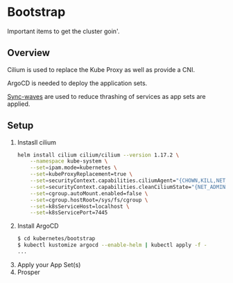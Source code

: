 # Bootstrap

Important items to get the cluster goin'.

## Overview

Cilium is used to replace the Kube Proxy as well as provide a CNI.

ArgoCD is needed to deploy the application sets.

[Sync-waves](https://argo-cd.readthedocs.io/en/stable/user-guide/sync-waves/) are used to reduce thrashing of services as app sets are applied.

## Setup

1. Instasll cilium
    ```sh
    helm install cilium cilium/cilium --version 1.17.2 \
        --namespace kube-system \
        --set=ipam.mode=kubernetes \
        --set=kubeProxyReplacement=true \
        --set=securityContext.capabilities.ciliumAgent="{CHOWN,KILL,NET_ADMIN,NET_RAW,IPC_LOCK,SYS_ADMIN,SYS_RESOURCE,DAC_OVERRIDE,FOWNER,SETGID,SETUID}" \
        --set=securityContext.capabilities.cleanCiliumState="{NET_ADMIN,SYS_ADMIN,SYS_RESOURCE}" \
        --set=cgroup.autoMount.enabled=false \
        --set=cgroup.hostRoot=/sys/fs/cgroup \
        --set=k8sServiceHost=localhost \
        --set=k8sServicePort=7445
    ```
2. Install ArgoCD
    ```sh
    $ cd kubernetes/bootstrap
    $ kubectl kustomize argocd --enable-helm | kubectl apply -f -
    ...
    ```
3. Apply your App Set(s)
4. Prosper
